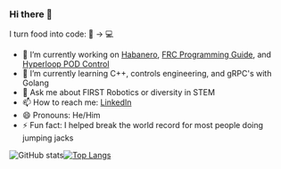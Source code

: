 ### Hi there 👋

I turn food into code: 🍔 -> 💻

- 🔭 I’m currently working on [Habanero](https://github.com/RafaelPiloto10/Habanero), [FRC Programming Guide](https://github.com/Emory-Robotics/FRC-Programming-Guide), and [Hyperloop POD Control](https://github.com/HyperJackets/buzz-22)
- 🌱 I’m currently learning C++, controls engineering, and gRPC's with Golang
- 💬 Ask me about FIRST Robotics or diversity in STEM
- 📫 How to reach me: [LinkedIn](https://www.linkedin.com/in/rafaelpiloto10/)
- 😄 Pronouns: He/Him
- ⚡ Fun fact: I helped break the world record for most people doing jumping jacks

![GitHub stats](https://github-readme-stats.vercel.app/api?username=RafaelPiloto10&show_icons=true&hide_border=true&theme=tokyonight)[![Top Langs](https://github-readme-stats.vercel.app/api/top-langs/?username=RafaelPiloto10&hide=jupyter%20notebook,c%23,html,css,scss,less,shaderlab,hlsl,vim%20script,shell,starlark,batchfile&show_icons=true&hide_border=true&theme=tokyonight&layout=compact&exclude_repo=DigitalEaglesScoutingApp,SeniorStaffSelect,PatientZero0,ImageToCircle,GameOfLifeTelegramBot,Cook-for-Me,Spotify-Mood-Recommender,A.P.O.L.L.O,Twitter-Clone)](https://github.com/RafaelPiloto10/github-readme-stats)
